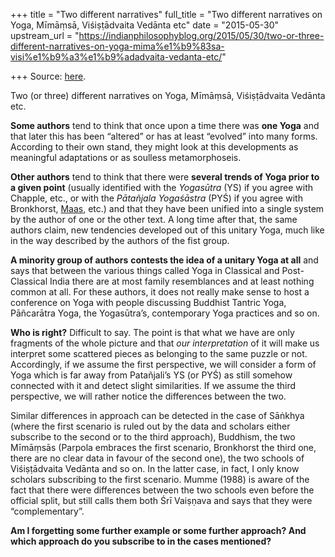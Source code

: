 +++
title = "Two different narratives"
full_title = "Two different narratives on Yoga, Mīmāṃsā, Viśiṣṭādvaita Vedānta etc"
date = "2015-05-30"
upstream_url = "https://indianphilosophyblog.org/2015/05/30/two-or-three-different-narratives-on-yoga-mima%e1%b9%83sa-visi%e1%b9%a3%e1%b9%adadvaita-vedanta-etc/"

+++
Source: [here](https://indianphilosophyblog.org/2015/05/30/two-or-three-different-narratives-on-yoga-mima%e1%b9%83sa-visi%e1%b9%a3%e1%b9%adadvaita-vedanta-etc/).

Two (or three) different narratives on Yoga, Mīmāṃsā, Viśiṣṭādvaita Vedānta etc.

**Some authors** tend to think that once upon a time there was **one
Yoga** and that later this has been “altered” or has at least “evolved”
into many forms. According to their own stand, they might look at this
developments as meaningful adaptations or as soulless metamorphoseis.

**Other authors** tend to think that there were **several trends of Yoga
prior to a given point** (usually identified with the *Yogasūtra* (YS)
if you agree with Chapple, etc., or with the *Pātañjala Yogaśāstra*
(PYŚ) if you agree with Bronkhorst,
[Maas](http://elisafreschi.com/2014/01/03/is-there-really-a-single-author-of-the-yogasutra-and-yogabha%E1%B9%A3ya/),
etc.) and that they have been unified into a single system by the author
of one or the other text. A long time after that, the same authors
claim, new tendencies developed out of this unitary Yoga, much like in
the way described by the authors of the fist group.

**A minority group of authors** **contests the idea of a unitary Yoga at
all** and says that between the various things called Yoga in Classical
and Post-Classical India there are at most family resemblances and at
least nothing common at all. For these authors, it does not really make
sense to host a conference on Yoga with people discussing Buddhist
Tantric Yoga, Pāñcarātra Yoga, the Yogasūtra’s, contemporary Yoga
practices and so on.

**Who is right?** Difficult to say. The point is that what we have are
only fragments of the whole picture and that *our interpretation* of it
will make us interpret some scattered pieces as belonging to the same
puzzle or not. Accordingly, if we assume the first perspective, we will
consider a form of Yoga which is far away from Patañjali’s YS (or PYŚ)
as still somehow connected with it and detect slight similarities. If we
assume the third perspective, we will rather notice the differences
between the two.

Similar differences in approach can be detected in the case of Sāṅkhya
(where the first scenario is ruled out by the data and scholars either
subscribe to the second or to the third approach), Buddhism, the two
Mīmāṃsās (Parpola embraces the first scenario, Bronkhorst the third one,
there are no clear data in favour of the second one), the two schools of
Viśiṣṭādvaita Vedānta and so on. In the latter case, in fact, I only
know scholars subscribing to the first scenario. Mumme (1988) is aware
of the fact that there were differences between the two schools even
before the official split, but still calls them both Śrī Vaiṣṇava and
says that they were “complementary”.

**Am I forgetting some further example or some further approach? And
which approach do you subscribe to in the cases mentioned?**
